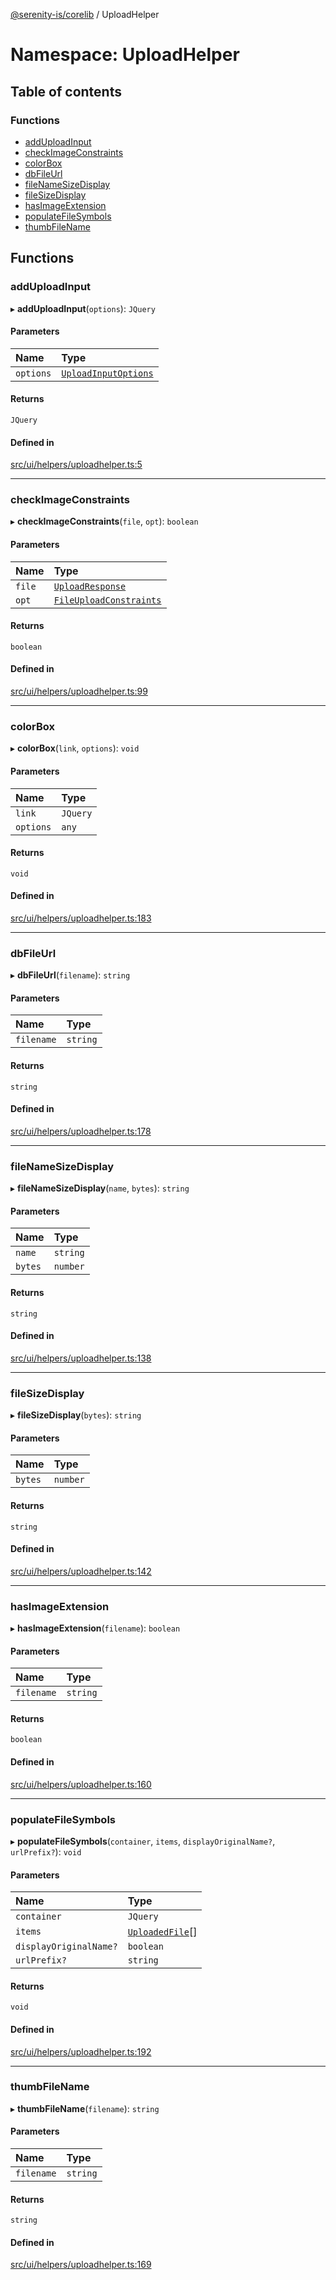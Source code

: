 [@serenity-is/corelib](../README.md) / UploadHelper

# Namespace: UploadHelper

## Table of contents

### Functions

- [addUploadInput](UploadHelper.md#adduploadinput)
- [checkImageConstraints](UploadHelper.md#checkimageconstraints)
- [colorBox](UploadHelper.md#colorbox)
- [dbFileUrl](UploadHelper.md#dbfileurl)
- [fileNameSizeDisplay](UploadHelper.md#filenamesizedisplay)
- [fileSizeDisplay](UploadHelper.md#filesizedisplay)
- [hasImageExtension](UploadHelper.md#hasimageextension)
- [populateFileSymbols](UploadHelper.md#populatefilesymbols)
- [thumbFileName](UploadHelper.md#thumbfilename)

## Functions

### addUploadInput

▸ **addUploadInput**(`options`): `JQuery`

#### Parameters

| Name | Type |
| :------ | :------ |
| `options` | [`UploadInputOptions`](../interfaces/UploadInputOptions.md) |

#### Returns

`JQuery`

#### Defined in

[src/ui/helpers/uploadhelper.ts:5](https://github.com/serenity-is/serenity/blob/master/packages/corelib/src/ui/helpers/uploadhelper.ts#L5)

___

### checkImageConstraints

▸ **checkImageConstraints**(`file`, `opt`): `boolean`

#### Parameters

| Name | Type |
| :------ | :------ |
| `file` | [`UploadResponse`](../interfaces/UploadResponse.md) |
| `opt` | [`FileUploadConstraints`](../interfaces/FileUploadConstraints.md) |

#### Returns

`boolean`

#### Defined in

[src/ui/helpers/uploadhelper.ts:99](https://github.com/serenity-is/serenity/blob/master/packages/corelib/src/ui/helpers/uploadhelper.ts#L99)

___

### colorBox

▸ **colorBox**(`link`, `options`): `void`

#### Parameters

| Name | Type |
| :------ | :------ |
| `link` | `JQuery` |
| `options` | `any` |

#### Returns

`void`

#### Defined in

[src/ui/helpers/uploadhelper.ts:183](https://github.com/serenity-is/serenity/blob/master/packages/corelib/src/ui/helpers/uploadhelper.ts#L183)

___

### dbFileUrl

▸ **dbFileUrl**(`filename`): `string`

#### Parameters

| Name | Type |
| :------ | :------ |
| `filename` | `string` |

#### Returns

`string`

#### Defined in

[src/ui/helpers/uploadhelper.ts:178](https://github.com/serenity-is/serenity/blob/master/packages/corelib/src/ui/helpers/uploadhelper.ts#L178)

___

### fileNameSizeDisplay

▸ **fileNameSizeDisplay**(`name`, `bytes`): `string`

#### Parameters

| Name | Type |
| :------ | :------ |
| `name` | `string` |
| `bytes` | `number` |

#### Returns

`string`

#### Defined in

[src/ui/helpers/uploadhelper.ts:138](https://github.com/serenity-is/serenity/blob/master/packages/corelib/src/ui/helpers/uploadhelper.ts#L138)

___

### fileSizeDisplay

▸ **fileSizeDisplay**(`bytes`): `string`

#### Parameters

| Name | Type |
| :------ | :------ |
| `bytes` | `number` |

#### Returns

`string`

#### Defined in

[src/ui/helpers/uploadhelper.ts:142](https://github.com/serenity-is/serenity/blob/master/packages/corelib/src/ui/helpers/uploadhelper.ts#L142)

___

### hasImageExtension

▸ **hasImageExtension**(`filename`): `boolean`

#### Parameters

| Name | Type |
| :------ | :------ |
| `filename` | `string` |

#### Returns

`boolean`

#### Defined in

[src/ui/helpers/uploadhelper.ts:160](https://github.com/serenity-is/serenity/blob/master/packages/corelib/src/ui/helpers/uploadhelper.ts#L160)

___

### populateFileSymbols

▸ **populateFileSymbols**(`container`, `items`, `displayOriginalName?`, `urlPrefix?`): `void`

#### Parameters

| Name | Type |
| :------ | :------ |
| `container` | `JQuery` |
| `items` | [`UploadedFile`](../interfaces/UploadedFile.md)[] |
| `displayOriginalName?` | `boolean` |
| `urlPrefix?` | `string` |

#### Returns

`void`

#### Defined in

[src/ui/helpers/uploadhelper.ts:192](https://github.com/serenity-is/serenity/blob/master/packages/corelib/src/ui/helpers/uploadhelper.ts#L192)

___

### thumbFileName

▸ **thumbFileName**(`filename`): `string`

#### Parameters

| Name | Type |
| :------ | :------ |
| `filename` | `string` |

#### Returns

`string`

#### Defined in

[src/ui/helpers/uploadhelper.ts:169](https://github.com/serenity-is/serenity/blob/master/packages/corelib/src/ui/helpers/uploadhelper.ts#L169)
